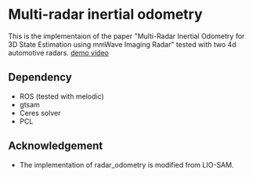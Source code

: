 # Multi-radar inertial odometry

This is the implementaion of the paper "Multi-Radar Inertial Odometry for 3D State Estimation using mmWave Imaging Radar" tested with two 4d automotive radars.
[demo video](https://youtu.be/Nd2S2k3zKCg)

## Dependency

- ROS (tested with melodic)
- gtsam
- Ceres solver
- PCL

## Acknowledgement

- The implementation of radar_odometry is modified from LIO-SAM.
